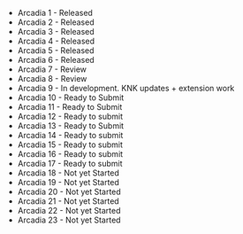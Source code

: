 * Arcadia 1 - Released
* Arcadia 2 - Released
* Arcadia 3 - Released
* Arcadia 4 - Released
* Arcadia 5 - Released
* Arcadia 6 - Released
* Arcadia 7 - Review
* Arcadia 8 - Review
* Arcadia 9 - In development. KNK updates + extension work
* Arcadia 10 - Ready to Submit
* Arcadia 11 - Ready to Submit
* Arcadia 12 - Ready to submit
* Arcadia 13 - Ready to Submit
* Arcadia 14 - Ready to submit
* Arcadia 15 - Ready to submit
* Arcadia 16 - Ready to submit
* Arcadia 17 - Ready to submit
* Arcadia 18 - Not yet Started
* Arcadia 19 - Not yet Started
* Arcadia 20 - Not yet Started
* Arcadia 21 - Not yet Started
* Arcadia 22 - Not yet Started
* Arcadia 23 - Not yet Started
